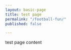 ```yaml
---
layout: basic-page
title: test page
permalink: "/football-fun/"
published: false

---
```

test page content
